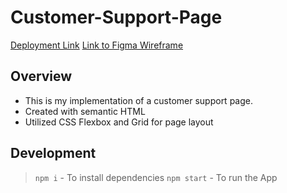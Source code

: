 # Customer-Support-Page

[Deployment Link](https://customer-support-page.herokuapp.com/)
[Link to Figma Wireframe](https://www.figma.com/file/gUsbMDDOe3LwWNW68ksdO5/thelab-customer-page?node-id=0%3A1)

## Overview
 - This is my implementation of a customer support page.
 - Created with semantic HTML 
 - Utilized CSS Flexbox and Grid for page layout

## Development
> `npm i` - To install dependencies
> `npm start` - To run the App





